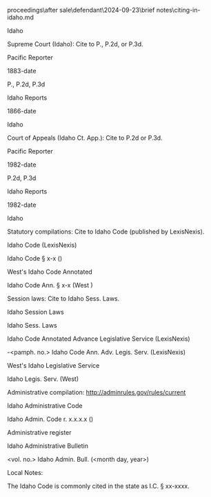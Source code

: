proceedings\after sale\defendant\2024-09-23\brief notes\citing-in-idaho.md

Idaho

Supreme Court (Idaho): Cite to P., P.2d, or P.3d.

Pacific Reporter

1883-date

P., P.2d, P.3d

Idaho Reports

1866-date

Idaho

Court of Appeals (Idaho Ct. App.): Cite to P.2d or P.3d.

Pacific Reporter

1982-date

P.2d, P.3d

Idaho Reports

1982-date

Idaho

Statutory compilations: Cite to Idaho Code (published by LexisNexis).

Idaho Code (LexisNexis)

Idaho Code § x-x (<year>)

West's Idaho Code Annotated

Idaho Code Ann. § x-x (West <year>)

Session laws: Cite to Idaho Sess. Laws.

Idaho Session Laws

<year> Idaho Sess. Laws <page no.>

Idaho Code Annotated Advance Legislative Service (LexisNexis)

<year>-<pamph. no.> Idaho Code Ann. Adv. Legis. Serv. <page no.> (LexisNexis)

West's Idaho Legislative Service

<year> Idaho Legis. Serv. <page no.> (West)

Administrative compilation: http://adminrules.gov/rules/current

Idaho Administrative Code

Idaho Admin. Code r. x.x.x.x (<year>)

Administrative register

Idaho Administrative Bulletin

<vol. no.> Idaho Admin. Bull. <page no.> (<month day, year>)

Local Notes:

The Idaho Code is commonly cited in the state as I.C. § xx-xxxx.